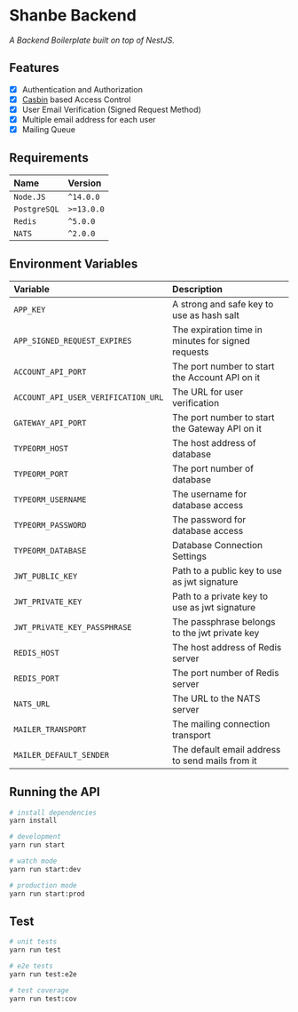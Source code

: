 # Shanbe Backend

_A Backend Boilerplate built on top of NestJS._

## Features

- [x] Authentication and Authorization
- [x] [Casbin](https://casbin.org) based Access Control
- [x] User Email Verification (Signed Request Method)
- [x] Multiple email address for each user
- [x] Mailing Queue

## Requirements

| Name         | Version    |
| :----------- | :--------- |
| `Node.JS`    | `^14.0.0`  |
| `PostgreSQL` | `>=13.0.0` |
| `Redis`      | `^5.0.0`   |
| `NATS`       | `^2.0.0`   |

## Environment Variables

| Variable                            | Description                                        |
| :---------------------------------- | :------------------------------------------------- |
| `APP_KEY`                           | A strong and safe key to use as hash salt          |
| `APP_SIGNED_REQUEST_EXPIRES`        | The expiration time in minutes for signed requests |
| `ACCOUNT_API_PORT`                  | The port number to start the Account API on it     |
| `ACCOUNT_API_USER_VERIFICATION_URL` | The URL for user verification                      |
| `GATEWAY_API_PORT`                  | The port number to start the Gateway API on it     |
| `TYPEORM_HOST`                      | The host address of database                       |
| `TYPEORM_PORT`                      | The port number of database                        |
| `TYPEORM_USERNAME`                  | The username for database access                   |
| `TYPEORM_PASSWORD`                  | The password for database access                   |
| `TYPEORM_DATABASE`                  | Database Connection Settings                       |
| `JWT_PUBLIC_KEY`                    | Path to a public key to use as jwt signature       |
| `JWT_PRIVATE_KEY`                   | Path to a private key to use as jwt signature      |
| `JWT_PRiVATE_KEY_PASSPHRASE`        | The passphrase belongs to the jwt private key      |
| `REDIS_HOST`                        | The host address of Redis server                   |
| `REDIS_PORT`                        | The port number of Redis server                    |
| `NATS_URL`                          | The URL to the NATS server                         |
| `MAILER_TRANSPORT`                  | The mailing connection transport                   |
| `MAILER_DEFAULT_SENDER`             | The default email address to send mails from it    |

## Running the API

```bash
# install dependencies
yarn install

# development
yarn run start

# watch mode
yarn run start:dev

# production mode
yarn run start:prod
```

## Test

```bash
# unit tests
yarn run test

# e2e tests
yarn run test:e2e

# test coverage
yarn run test:cov
```
